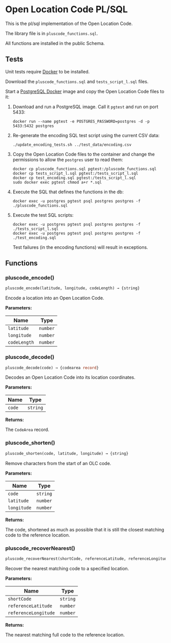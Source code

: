 # Open Location Code PL/SQL

This is the pl/sql implementation of the Open Location Code.

The library file is in `pluscode_functions.sql`.

All functions are installed in the public Schema.

## Tests

Unit tests require [Docker](https://www.docker.com/) to be installed.

Download the `pluscode_functions.sql` and `tests_script_l.sql` files.

Start a [PostgreSQL Docker](https://hub.docker.com/_/postgres) image and copy the Open Location Code files to it:

1. Download and run a PostgreSQL image. Call it `pgtest` and run on port 5433:

    ```shell
    docker run --name pgtest -e POSTGRES_PASSWORD=postgres -d -p 5433:5432 postgres
    ```

1. Re-generate the encoding SQL test script using the current CSV data:

   ```shell
   ./update_encoding_tests.sh ../test_data/encoding.csv
   ```

1. Copy the Open Location Code files to the container and change the permissions to allow the `postgres` user to read them:

    ```shell
    docker cp pluscode_functions.sql pgtest:/pluscode_functions.sql
    docker cp tests_script_l.sql pgtest:/tests_script_l.sql
    docker cp test_encoding.sql pgtest:/tests_script_l.sql
    sudo docker exec pgtest chmod a+r *.sql
    ```

1. Execute the SQL that defines the functions in the db:

    ```shell
    docker exec -u postgres pgtest psql postgres postgres -f ./pluscode_functions.sql
    ```

1. Execute the test SQL scripts:

    ```shell
    docker exec -u postgres pgtest psql postgres postgres -f ./tests_script_l.sql
    docker exec -u postgres pgtest psql postgres postgres -f ./test_encoding.sql
    ```

    Test failures (in the encoding functions) will result in exceptions.

## Functions

### pluscode_encode()

```sql
pluscode_encode(latitude, longitude, codeLength) → {string}
```

Encode a location into an Open Location Code.

**Parameters:**

| Name | Type |
|------|------|
| `latitude` | `number` |
| `longitude` | `number` |
| `codeLength` | `number` |

### pluscode_decode()

```sql
pluscode_decode(code) → {codearea record}
```

Decodes an Open Location Code into its location coordinates.

**Parameters:**

| Name | Type |
|------|------|
| `code` | `string` |

**Returns:**

The `CodeArea` record.

### pluscode_shorten()

```sql
pluscode_shorten(code, latitude, longitude) → {string}
```

Remove characters from the start of an OLC code.

**Parameters:**

| Name | Type |
|------|------|
| `code` | `string` |
| `latitude` | `number` |
| `longitude` | `number` |

**Returns:**

The code, shortened as much as possible that it is still the closest matching
code to the reference location.

### pluscode_recoverNearest()

```sql
pluscode_recoverNearest(shortCode, referenceLatitude, referenceLongitude) → {string}
```

Recover the nearest matching code to a specified location.

**Parameters:**

| Name | Type |
|------|------|
| `shortCode` | `string` |
| `referenceLatitude` | `number` |
| `referenceLongitude` | `number` |

**Returns:**

The nearest matching full code to the reference location.
